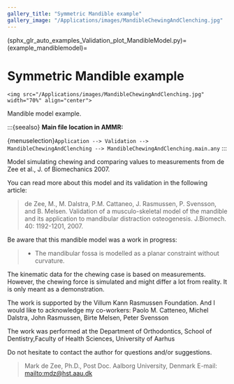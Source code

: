 ```yaml
---
gallery_title: "Symmetric Mandible example"
gallery_image: "/Applications/images/MandibleChewingAndClenching.jpg"
---
```


(sphx_glr_auto_examples_Validation_plot_MandibleModel.py)=
(example_mandiblemodel)=
# Symmetric Mandible example

````{sidebar} **Example**
<img src="/Applications/images/MandibleChewingAndClenching.jpg" width="70%" align="center">
````


Mandible model example.



:::{seealso}
**Main file location in AMMR:**

{menuselection}`Application --> Validation --> MandibleChewingAndClenching --> MandibleChewingAndClenching.main.any`
:::

Model simulating chewing and comparing values to measurements from de Zee et al., J. of Biomechanics 2007.

You can read more about this model and its validation in the following article:

> de Zee, M., M. Dalstra, P.M. Cattaneo, J. Rasmussen, P. Svensson, and B. Melsen. Validation of a
> musculo-skeletal model of the mandible and its application to mandibular distraction osteogenesis.
> J.Biomech. 40: 1192-1201, 2007.

Be aware that this mandible model was a work in progress:

> - The mandibular fossa is modelled as a planar constraint without curvature.

The kinematic data for the chewing case is based on measurements. However, the chewing force
is simulated and might differ a lot from reality. It is only meant as a demonstration.

The work is supported by the Villum Kann Rasmussen Foundation. And I would like to acknowledge my co-workers:
Paolo M. Catteneo, Michel Dalstra, John Rasmussen, Birte Melsen, Peter Svensson

The work was performed at the Department of Orthodontics, School of Dentistry,Faculty of Health Sciences,
University of Aarhus

Do not hesitate to contact the author for questions and/or suggestions.

> Mark de Zee, Ph.D., Post Doc.
> Aalborg University, Denmark
> E-mail: <mailto:mdz@hst.aau.dk>

